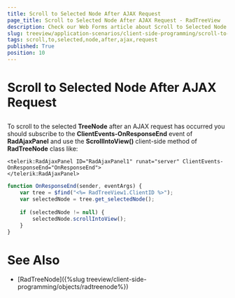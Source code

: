 ```yaml
---
title: Scroll to Selected Node After AJAX Request
page_title: Scroll to Selected Node After AJAX Request - RadTreeView
description: Check our Web Forms article about Scroll to Selected Node After AJAX Request.
slug: treeview/application-scenarios/client-side-programming/scroll-to-selected-node-after-ajax-request
tags: scroll,to,selected,node,after,ajax,request
published: True
position: 10
---
```


# Scroll to Selected Node After AJAX Request



## 

To scroll to the selected **TreeNode** after an AJAX request has occurred you should subscribe to the **ClientEvents-OnResponseEnd** event of **RadAjaxPanel** and use the **ScrollIntoView()** client-side method of **RadTreeNode** class like:

````ASPNET
<telerik:RadAjaxPanel ID="RadAjaxPanel1" runat="server" ClientEvents-OnResponseEnd="OnResponseEnd">
</telerik:RadAjaxPanel>
````
````JavaScript
function OnResponseEnd(sender, eventArgs) {
	var tree = $find("<%= RadTreeView1.ClientID %>");
	var selectedNode = tree.get_selectedNode();
	
	if (selectedNode != null) {
		selectedNode.scrollIntoView();
	}
}

````



# See Also

 * [RadTreeNode]({%slug treeview/client-side-programming/objects/radtreenode%})
